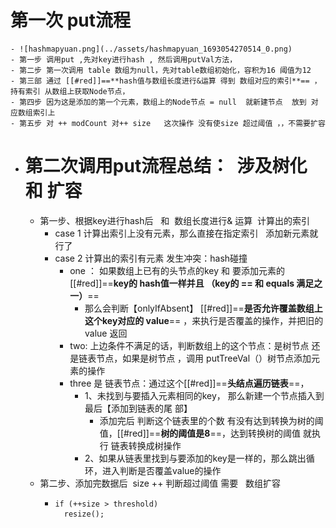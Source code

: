 # 第一次 put流程
	- ![hashmapyuan.png](../assets/hashmapyuan_1693054270514_0.png)
	- 第一步 调用put ,先对key进行hash , 然后调用putVal方法，
	- 第二步 第一次调用 table 数组为null，先对table数组初始化，容积为16 阈值为12
	- 第三部 通过 [[#red]]==**hash值与数组长度进行&运算 得到 数组对应的索引**== ，持有索引 从数组上获取Node节点，
	- 第四步 因为这是添加的第一个元素，数组上的Node节点 = null  就新建节点  放到 对应数组索引上
	- 第五步 对 ++ modCount 对++ size   这次操作 没有使size 超过阈值 ，，不需要扩容
- # 第二次调用put流程总结：  涉及树化 和 扩容
	- 第一步、根据key进行hash后   和  数组长度进行& 运算  计算出的索引
		- case 1 计算出索引上没有元素，那么直接在指定索引   添加新元素就行了
		- case 2 计算出的索引有元素 发生冲突：hash碰撞
			- one ： 如果数组上已有的头节点的key   和  要添加元素的[[#red]]==**key的   hash值一样并且 （key的 ==  和 equals 满足之一）**==
				- 那么会判断【onlyIfAbsent】 [[#red]]==**是否允许覆盖数组上这个key对应的 value**== ，来执行是否覆盖的操作，并把旧的value 返回
			- two:   上边条件不满足的话，判断数组上的这个节点：是树节点  还是链表节点，如果是树节点  ，调用  putTreeVal（）树节点添加元素的操作
			- three  是 链表节点：通过这个[[#red]]==**头结点遍历链表**==，
				- 1、未找到与要插入元素相同的key，  那么新建一个节点插入到最后【添加到链表的尾                                                             部】
					- 添加完后 判断这个链表里的个数 有没有达到转换为树的阈值，[[#red]]==**树的阈值是8**==，达到转换树的阈值  就执行 链表转换成树操作
				- 2、如果从链表里找到与要添加的key是一样的，那么跳出循环，进入判断是否覆盖value的操作
	- 第二步、添加完数据后  size ++ 判断超过阈值 需要   数组扩容
		- ```
		  if (++size > threshold)
		    resize();
		  ```